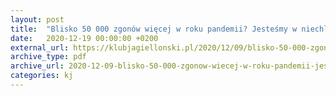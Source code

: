```yaml
---
layout: post
title:  "Blisko 50 000 zgonów więcej w roku pandemii? Jesteśmy w niechlubnym gronie europejskich liderów [WYKRESY]"
date:   2020-12-19 00:00:00 +0200
external_url: https://klubjagiellonski.pl/2020/12/09/blisko-50-000-zgonow-wiecej-w-roku-pandemii-jestesmy-w-niechlubnym-gronie-europejskich-liderow-wykresy/
archive_type: pdf
archive_url: 2020-12-09-blisko-50-000-zgonow-wiecej-w-roku-pandemii-jestesmy-w-niechlubnym-gronie-europejskich-liderow-wykresy.pdf
categories: kj
---
```

